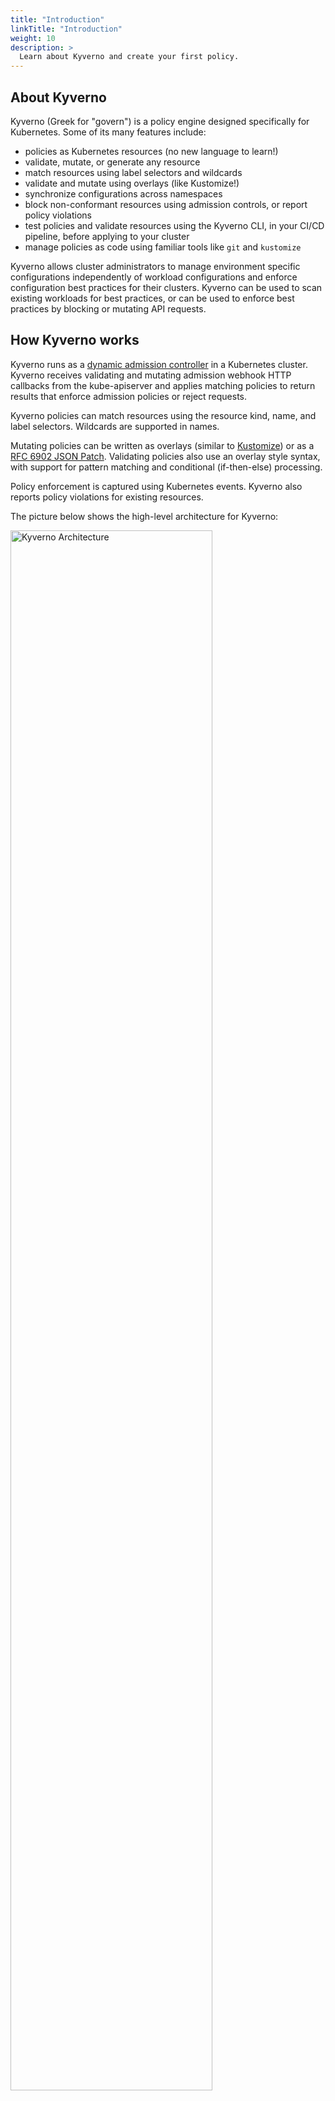 ```yaml
---
title: "Introduction"
linkTitle: "Introduction"
weight: 10
description: >
  Learn about Kyverno and create your first policy.
---
```


## About Kyverno

Kyverno (Greek for "govern") is a policy engine designed specifically for Kubernetes. Some of its many features include:

- policies as Kubernetes resources (no new language to learn!)
- validate, mutate, or generate any resource
- match resources using label selectors and wildcards
- validate and mutate using overlays (like Kustomize!)
- synchronize configurations across namespaces
- block non-conformant resources using admission controls, or report policy violations
- test policies and validate resources using the Kyverno CLI, in your CI/CD pipeline, before applying to your cluster
- manage policies as code using familiar tools like `git` and `kustomize`

Kyverno allows cluster administrators to manage environment specific configurations independently of workload configurations and enforce configuration best practices for their clusters. Kyverno can be used to scan existing workloads for best practices, or can be used to enforce best practices by blocking or mutating API requests.

## How Kyverno works

Kyverno runs as a [dynamic admission controller](https://kubernetes.io/docs/reference/access-authn-authz/extensible-admission-controllers/) in a Kubernetes cluster. Kyverno receives validating and mutating admission webhook HTTP callbacks from the kube-apiserver and applies matching policies to return results that enforce admission policies or reject requests.

Kyverno policies can match resources using the resource kind, name, and label selectors. Wildcards are supported in names.

Mutating policies can be written as overlays (similar to [Kustomize](https://kubernetes.io/docs/tasks/manage-kubernetes-objects/kustomization/#bases-and-overlays)) or as a [RFC 6902 JSON Patch](http://jsonpatch.com/). Validating policies also use an overlay style syntax, with support for pattern matching and conditional (if-then-else) processing.

Policy enforcement is captured using Kubernetes events. Kyverno also reports policy violations for existing resources.

The picture below shows the high-level architecture for Kyverno:

<img src="/images/kyverno-architecture.png" alt="Kyverno Architecture" width="80%"/>
<br/><br/>

An high availability installation of Kyverno can run multiple replicas, and each replica of Kyverno will have multiple controllers that perform different functions. The `Webhook` handles `AdmissionReview` requests from the Kubernetes API server, and its `Monitor` component creates and manages required configurations. The `PolicyController` watches policy resources and initiates background scans based on the configured scan interval. The `GenerateController` manages the lifecycle of generated resources.

## Quick Start

This section will help you install Kyverno and create your first policy.

{{% alert title="Note" color="info" %}}
Your Kubernetes cluster version must be above v1.14 which adds webhook timeouts.
To check the version, enter `kubectl version`.
{{% /alert %}}

You have the option of installing Kyverno directly from the latest release manifest, or using Helm.

To install Kyverno using the latest release manifest (which may be a pre-release):

```sh
kubectl create -f https://raw.githubusercontent.com/kyverno/kyverno/main/config/release/install.yaml
```

You can also install Kyverno using a Helm chart:

```sh
# Add the Helm repository
helm repo add kyverno https://kyverno.github.io/kyverno/

# Scan your Helm repositories to fetch the latest available charts.
helm repo update

# Install the Kyverno Helm chart into a new namespace called "kyverno"
helm install kyverno --namespace kyverno kyverno/kyverno --create-namespace
```

Add the policy below to your cluster. It contains a single validation rule that requires that all Pods have a `app.kubernetes.io/name` label. Kyverno supports different rule types to validate, mutate, and generate configurations. The policy attribute `validationFailureAction` is set to `enforce` to block API requests that are non-compliant (using the default value `audit` will report violations but not block requests.)

```yaml
kubectl create -f- << EOF
apiVersion: kyverno.io/v1
kind: ClusterPolicy
metadata:
  name: require-labels
spec:
  validationFailureAction: enforce
  rules:
  - name: check-for-labels
    match:
      resources:
        kinds:
        - Pod
    validate:
      message: "label 'app.kubernetes.io/name' is required"
      pattern:
        metadata:
          labels:
            app.kubernetes.io/name: "?*"
EOF
```

Try creating a Deployment without the required label:

```sh
kubectl create deployment nginx --image=nginx
```

You should see an error:

```sh
Error from server: admission webhook "nirmata.kyverno.resource.validating-webhook" denied the request:

resource Deployment/default/nginx was blocked due to the following policies

require-labels:
  autogen-check-for-labels: 'Validation error: label `app.kubernetes.io/name` is required;
    Validation rule autogen-check-for-labels failed at path /spec/template/metadata/labels/app.kubernetes.io/name/'
```

Although the ClusterPolicy matches on Pods, Kyverno intelligently applies this to all sources capable of generating Pods by default, including the Deployment above.

Create a Pod with the required label. For example, using this command:

```sh
kubectl run nginx --image nginx --labels app.kubernetes.io/name=nginx
```

This Pod configuration is compliant with the policy rules and is not blocked.

Congratulations, you've just implemented a policy in your Kubernetes cluster!

Clean up by deleting all cluster policies:

```sh
kubectl delete cpol --all
```
